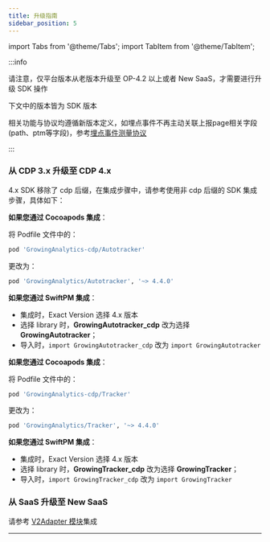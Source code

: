 ```yaml
---
title: 升级指南
sidebar_position: 5
---
```


import Tabs from '@theme/Tabs';
import TabItem from '@theme/TabItem';



:::info

请注意，仅平台版本从老版本升级至 OP-4.2 以上或者 New SaaS，才需要进行升级 SDK 操作

下文中的版本皆为 SDK 版本

相关功能与协议均遵循新版本定义，如埋点事件不再主动关联上报page相关字段(path、ptm等字段)，参考[埋点事件测量协议](/knowledge/measurement#埋点事件custom)

:::

### 从 CDP 3.x 升级至 CDP 4.x

4.x SDK 移除了 cdp 后缀，在集成步骤中，请参考使用非 cdp 后缀的 SDK 集成步骤，具体如下：

<Tabs>
<TabItem value="无埋点集成" label="无埋点集成" default>

**如果您通过 Cocoapods 集成**：

将 Podfile 文件中的：
```ruby
pod 'GrowingAnalytics-cdp/Autotracker'
```

更改为：
```ruby
pod 'GrowingAnalytics/Autotracker', '~> 4.4.0'
```

**如果您通过 SwiftPM 集成**：

* 集成时，Exact Version 选择 4.x 版本
* 选择 library 时，**GrowingAutotracker_cdp** 改为选择 **GrowingAutotracker**；
* 导入时，`import GrowingAutotracker_cdp` 改为 `import GrowingAutotracker`


</TabItem><TabItem value="埋点集成" label="埋点集成">

**如果您通过 Cocoapods 集成**：

将 Podfile 文件中的：
```ruby
pod 'GrowingAnalytics-cdp/Tracker'
```

更改为：
```ruby
pod 'GrowingAnalytics/Tracker', '~> 4.4.0'
```

**如果您通过 SwiftPM 集成**：

* 集成时，Exact Version 选择 4.x 版本
* 选择 library 时，**GrowingTracker_cdp** 改为选择 **GrowingTracker**；
* 导入时，`import GrowingTracker_cdp` 改为 `import GrowingTracker`


</TabItem>
</Tabs>

### 从 SaaS 升级至 New SaaS

请参考 [V2Adapter 模块](/docs/ios/modules/V2Adapter%20Module)集成



----

